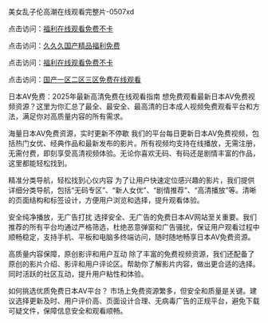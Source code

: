 美女乱子伦高潮在线观看完整片-0507xd


点击访问：<a href="https://gsd-agv.pages.dev/">福利在线观看免费不卡</a>

点击访问：<a href="https://bsdf-5f5.pages.dev/">久久久国产精品福利免费</a>

点击访问：<a href="https://tfda.pages.dev/">福利在线观看免费不卡</a>

点击访问：<a href="https://rtj-3zo.pages.dev/">国产一区二区三区免费在线观看</a>

日本AV免费：2025年最新高清免费在线观看指南
想免费观看最新日本AV免费视频资源？这里为你汇总了最全、最安全、最高清的日本成人视频免费观看平台和方法，满足你对高质量内容的所有需求。

海量日本AV免费资源，实时更新不停歇
我们的平台每日更新日本AV免费视频，包括热门女优、经典作品和最新发布的影片。所有视频均支持在线播放，无需注册，无需付费，即刻享受高清视频体验。无论你喜欢无码、有码还是剧情丰富的作品，这里都能轻松找到。

精准分类导航，轻松找到心仪内容
为了让用户快速定位感兴趣的影片，我们提供详细分类导航，包括“无码专区”、“新人女优”、“剧情推荐”、“高清播放”等。清晰的页面结构和标签设计，方便用户浏览和选择，提升观看体验。

安全纯净播放，无广告打扰
选择安全、无广告的免费日本AV网站至关重要。我们推荐的所有平台均通过严格筛选，杜绝恶意弹窗和广告骚扰，保证用户观看过程中顺畅稳定，支持手机、平板和电脑多终端访问，随时随地畅享日本AV免费资源。

高质量内容保障，原创影评和用户互动
除了丰富的免费视频资源，我们还配备了原创的影片介绍、影评和用户评论区。帮助你了解影片内容，做出更合适的选择。同时活跃的社区互动，提升用户粘性和体验。

如何挑选优质免费日本AV平台？
市场上免费资源繁多，但安全和质量是关键。建议选择更新及时、用户评价高、页面设计合理、无病毒广告的正规平台，避免下载可疑文件，保障信息安全和观看顺畅。


<span style="display:none;">[Canonical link](https://github.com/7749xduan/45652 ）</span>
